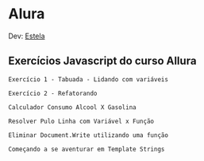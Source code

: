 ﻿# Alura

Dev: [Estela](https://github.com/ste2021)

## Exercícios Javascript do curso Allura

```Exercício 1 - Tabuada - Lidando com variáveis```

```Exercício 2 - Refatorando```

```Calculador Consumo Alcool X Gasolina```

```Resolver Pulo Linha com Variável x Função```

```Eliminar Document.Write utilizando uma função```

```Começando a se aventurar em Template Strings```




